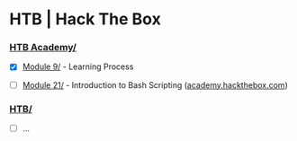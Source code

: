 # HTB | Hack The Box




### [HTB Academy/](Academy/)
- [x] [Module 9/](Academy/Module%209/) - Learning Process
- [ ] [Module 21/](Academy/Module%2021/) - Introduction to Bash Scripting ([academy.hackthebox.com](https://academy.hackthebox.com/module/details/21))




### [HTB/](HTB/)
- [ ] ...
